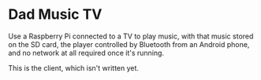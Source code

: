 # Dad Music TV

Use a Raspberry Pi connected to a TV to play music, with that music stored on the SD card, the player controlled by Bluetooth from an Android phone, and no network at all required once it's running.

This is the client, which isn't written yet.
